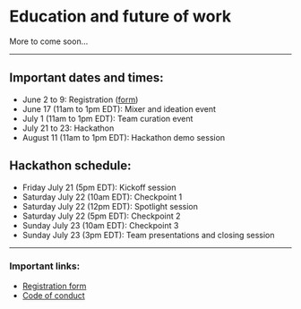 # Education and future of work

More to come soon...

---

## Important dates and times:

* June 2 to 9: Registration ([form](https://forms.gle/SSaHD1uzcDGcdJxZ9))
* June 17 (11am to 1pm EDT): Mixer and ideation event
* July 1 (11am to 1pm EDT): Team curation event
* July 21 to 23: Hackathon
* August 11 (11am to 1pm EDT): Hackathon demo session

## Hackathon schedule:
* Friday July 21 (5pm EDT): Kickoff session
* Saturday July 22 (10am EDT): Checkpoint 1
* Saturday July 22 (12pm EDT): Spotlight session
* Saturday July 22 (5pm EDT): Checkpoint 2
* Sunday July 23 (10am EDT): Checkpoint 3
* Sunday July 23 (3pm EDT): Team presentations and closing session

---

### Important links:

* [Registration form]([https://forms.gle/cyCnZG2gThDpgDkW7](https://forms.gle/SSaHD1uzcDGcdJxZ9))
* [Code of conduct](https://cs.cmu.edu/generative-ai/conduct)
